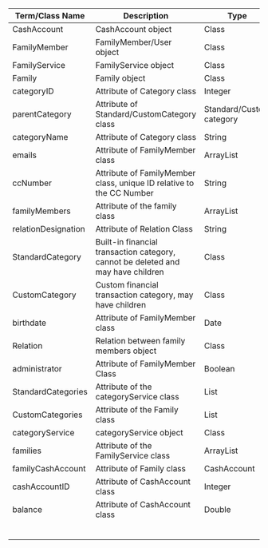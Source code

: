 | Term/Class Name    | Description | Type
|------------|----------|---------|
| CashAccount| CashAccount object |Class|
| FamilyMember|FamilyMember/User object | Class |
| FamilyService| FamilyService object | Class|
| Family| Family object | Class|
| categoryID | Attribute of Category class | Integer|
| parentCategory| Attribute of Standard/CustomCategory class | Standard/Custom category|
| categoryName | Attribute of Category class | String|
| emails| Attribute of FamilyMember class |ArrayList|
| ccNumber| Attribute of FamilyMember class, unique ID relative to the CC Number  |String|
| familyMembers| Attribute of the family class  |ArrayList|
| relationDesignation| Attribute of Relation Class |String|
| StandardCategory| Built-in financial transaction category, cannot be deleted and may have children | Class|
| CustomCategory| Custom financial transaction category, may have children | Class|
| birthdate|Attribute of FamilyMember class  |Date|
|Relation  | Relation between family members object|Class|
|administrator | Attribute of FamilyMember Class |Boolean|
|StandardCategories | Attribute of the categoryService class |List|
|CustomCategories | Attribute of the Family class |List|
|categoryService | categoryService object | Class|
|families | Attribute of the FamilyService class |ArrayList|
|familyCashAccount | Attribute of Family class| CashAccount|
| cashAccountID| Attribute of CashAccount class | Integer|
|balance |Attribute of CashAccount class | Double|
| | |
| | |
| | |
| | |
| | |
| | |




